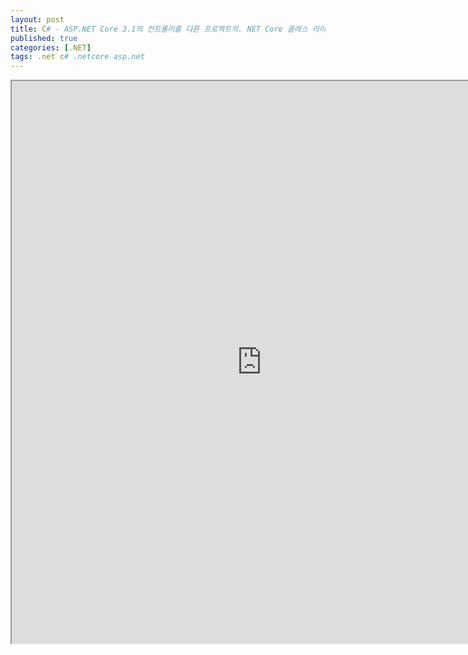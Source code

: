 ```yaml
---
layout: post
title: C# - ASP.NET Core 3.1의 컨트롤러를 다른 프로젝트의. NET Core 클래스 라이브러리에서 정의하기
published: true
categories: [.NET]
tags: .net c# .netcore asp.net
---  
```

<iframe width="800" height="900" src="https://docs.google.com/document/d/e/2PACX-1vRrlcsALR850YltwlFbXRlJrTPIOekqo5d4WGSJk2tzUeoFrKnS-980iDSDL8ibLUSeWyP7ygOzZ1Hj/pub?embedded=true"></iframe>   
  
   